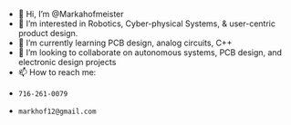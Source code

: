 - 👋 Hi, I’m @Markahofmeister
- 👀 I’m interested in Robotics, Cyber-physical Systems, & user-centric product design.
- 🌱 I’m currently learning PCB design, analog circuits, C++
- 💞️ I’m looking to collaborate on autonomous systems, PCB design, and electronic design projects
- 📫 How to reach me:
-     716-261-0079
-     markhof12@gmail.com

<!---
Markahofmeister/Markahofmeister is a ✨ special ✨ repository because its `README.md` (this file) appears on your GitHub profile.
You can click the Preview link to take a look at your changes.
--->

